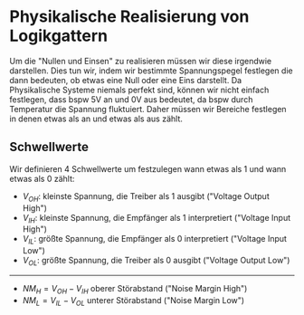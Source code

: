 # Physikalische Realisierung von Logikgattern
Um die "Nullen und Einsen" zu realisieren müssen wir diese irgendwie darstellen. Dies tun wir, indem wir bestimmte Spannungspegel festlegen die dann bedeuten, ob etwas eine Null oder eine Eins darstellt.
Da Physikalische Systeme niemals perfekt sind, können wir nicht einfach festlegen, dass bspw 5V an und 0V aus bedeutet, da bspw durch Temperatur die Spannung fluktuiert.
Daher müssen wir Bereiche festlegen in denen etwas als an und etwas als aus zählt.
## Schwellwerte
Wir definieren 4 Schwellwerte um festzulegen wann etwas als 1 und wann etwas als 0 zählt:
- $V_{OH}:$ kleinste Spannung, die Treiber als 1 ausgibt ("Voltage Output High")
- $V_{IH}:$ kleinste Spannung, die Empfänger als 1 interpretiert ("Voltage Input High")
- $V_{IL}:$ größte Spannung, die Empfänger als 0 interpretiert ("Voltage Input Low")
- $V_{OL}:$ größte Spannung, die Treiber als 0 ausgibt ("Voltage Output Low")

---
- $NM_H= V_{OH}-V_{IH}$ oberer Störabstand ("Noise Margin High")
- $NM_L= V_{IL}-V_{OL}$ unterer Störabstand ("Noise Margin Low")